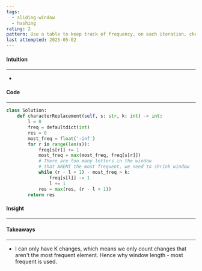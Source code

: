 ```yaml
---
tags:
  - sliding-window
  - hashing
rating: 2
pattern: Use a table to keep track of frequency, on each iteration, check if current char is the most frequent. Shrink the window if the length - most frequent is greater than K
last attempted: 2025-05-02
---
```


#### Intuition
---
- 

#### Code
---

```python
class Solution:
    def characterReplacement(self, s: str, k: int) -> int:
        l = 0
        freq = defaultdict(int)
        res = 0
        most_freq = float('-inf')
        for r in range(len(s)):
            freq[s[r]] += 1
            most_freq = max(most_freq, freq[s[r]])
            # There are too many letters in the window
            # that ARENT the most frequent, we need to shrink window
            while (r - l + 1) - most_freq > k:
                freq[s[l]] -= 1
                l += 1
            res = max(res, (r - l + 1))
        return res
```

#### Insight
---


#### Takeaways
---
- I can only have K changes, which means we only count changes that aren't the most frequent element. Hence why window length - most frequent is used.